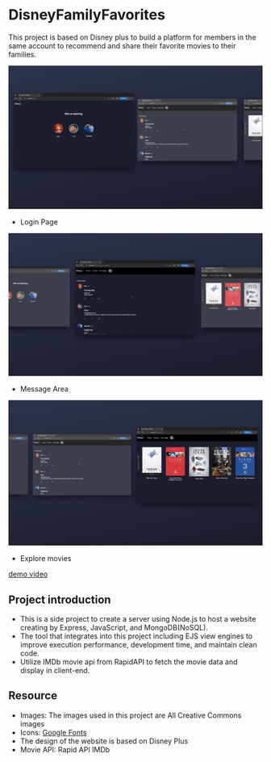 # DisneyFamilyFavorites

This project is based on Disney plus to build a platform for members in the same account to recommend and share their favorite movies to their families.

<img src="./demo_img/main_page.png"/>

- Login Page

<img src="./demo_img/family.png"/>

- Message Area

<img src="./demo_img/explore.png"/>

- Explore movies

[demo video](https://youtu.be/Jq1RBOwMIoM)

## Project introduction

- This is a side project to create a server using Node.js to host a website creating by Express, JavaScript, and MongoDB(NoSQL).
- The tool that integrates into this project including EJS view engines to improve execution performance, development time, and maintain clean code.
- Utilize IMDb movie api from RapidAPI to fetch the movie data and display in client-end.

## Resource

- Images: The images used in this project are All Creative Commons images
- Icons: [Google Fonts](https://fonts.google.com/icons)
- The design of the website is based on Disney Plus
- Movie API: Rapid API IMDb
